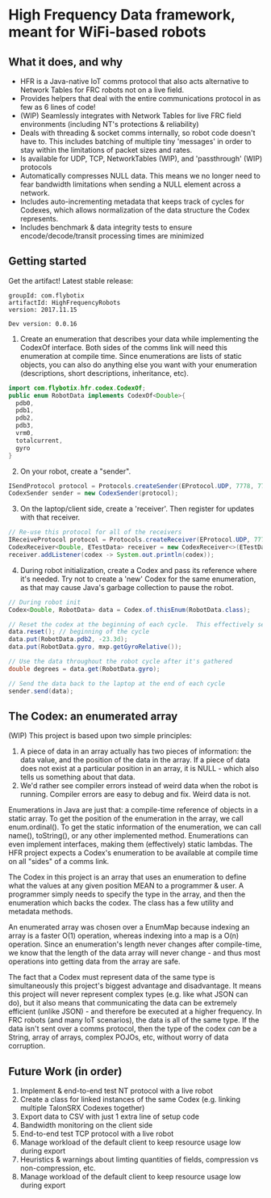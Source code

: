 # High Frequency Data framework, meant for WiFi-based robots

## What it does, and why
 - HFR is a Java-native IoT comms protocol that also acts alternative to Network Tables for FRC robots not on a live field.
 - Provides helpers that deal with the entire communications protocol in as few as 6 lines of code!
 - (WIP) Seamlessly integrates with Network Tables for live FRC field environments (including NT's protections & reliability)
 - Deals with threading & socket comms internally, so robot code doesn't have to.  This includes batching of multiple tiny 'messages' in order to stay within the limitations of packet sizes and rates.
 - Is available for UDP, TCP, NetworkTables (WIP), and 'passthrough' (WIP) protocols
 - Automatically compresses NULL data.  This means we no longer need to fear bandwidth limitations when sending a NULL element across a network.
 - Includes auto-incrementing metadata that keeps track of cycles for Codexes, which allows normalization of the data structure the Codex represents.
 - Includes benchmark & data integrity tests to ensure encode/decode/transit processing times are minimized

## Getting started
Get the artifact! Latest stable release:
```
groupId: com.flybotix
artifactId: HighFrequencyRobots
version: 2017.11.15

Dev version: 0.0.16
```

1. Create an enumeration that describes your data while implementing the CodexOf interface.  Both sides of the comms link will need this enumeration at compile time.  Since enumerations are lists of static objects, you can also do anything else you want with your enumeration (descriptions, short descriptions, inheritance, etc).
```java
import com.flybotix.hfr.codex.CodexOf;
public enum RobotData implements CodexOf<Double>{
  pdb0,
  pdb1,
  pdb2,
  pdb3,
  vrm0,
  totalcurrent,
  gyro
}
```
2. On your robot, create a "sender".
```java
ISendProtocol protocol = Protocols.createSender(EProtocol.UDP, 7778, 7777, "localhost");
CodexSender sender = new CodexSender(protocol);
```
3. On the laptop/client side, create a 'receiver'.  Then register for updates with that receiver.
```java
// Re-use this protocol for all of the receivers
IReceiveProtocol protocol = Protocols.createReceiver(EProtocol.UDP, 7778, "localhost");
CodexReceiver<Double, ETestData> receiver = new CodexReceiver<>(ETestData.class, protocol);
receiver.addListener(codex -> System.out.println(codex));
```
4.  During robot initialization, create a Codex and pass its reference where it's needed.  Try not to create a 'new' Codex for the same enumeration, as that may cause Java's garbage collection to pause the robot.
```java
// During robot init
Codex<Double, RobotData> data = Codex.of.thisEnum(RobotData.class);

// Reset the codex at the beginning of each cycle.  This effectively sets each value to 'null'.  Fill out data throughout each cycle.
data.reset(); // beginning of the cycle
data.put(RobotData.pdb2, -23.3d);
data.put(RobotData.gyro, mxp.getGyroRelative());

// Use the data throughout the robot cycle after it's gathered
double degrees = data.get(RobotData.gyro);

// Send the data back to the laptop at the end of each cycle
sender.send(data);
```

## The Codex: an enumerated array
(WIP)
This project is based upon two simple principles:
1. A piece of data in an array actually has two pieces of information: the data value, and the position of the data in the array. If a piece of data does not exist at a particular position in an array, it is NULL - which also tells us something about that data.
2. We'd rather see compiler errors instead of weird data when the robot is running.  Compiler errors are easy to debug and fix.  Weird data is not.

Enumerations in Java are just that: a compile-time reference of objects in a static array.  To get the position of the enumeration in the array, we call enum.ordinal().  To get the static information of the enumeration, we can call name(), toString(), or any other implemented method.  Enumerations can even implement interfaces, making them (effectively) static lambdas.  The HFR project expects a Codex's enumeration to be available at compile time on all "sides" of a comms link.

The Codex in this project is an array that uses an enumeration to define what the values at any given position MEAN to a programmer & user. A programmer simply needs to specify the type in the array, and then the enumeration which backs the codex.  The class has a few utility and metadata methods.

An enumerated array was chosen over a EnumMap because indexing an array is a faster O(1) operation, whereas indexing into a map is a O(n) operation.  Since an enumeration's length never changes after compile-time, we know that the length of the data array will never change - and thus most operations into getting data from the array are safe.

The fact that a Codex must represent data of the same type is simultaneously this project's biggest advantage and disadvantage.  It means this project will never represent complex types (e.g. like what JSON can do), but it also means that communicating the data can be extremely efficient (unlike JSON) - and therefore be executed at a higher frequency.  In FRC robots (and many IoT scenarios), the data is all of the same type.  If the data isn't sent over a comms protocol, then the type of the codex _can_ be a String, array of arrays, complex POJOs, etc, without worry of data corruption.

## Future Work (in order)
1. Implement & end-to-end test NT protocol with a live robot
1. Create a class for linked instances of the same Codex (e.g. linking multiple TalonSRX Codexes together)
1. Export data to CSV with just 1 extra line of setup code
1. Bandwidth monitoring on the client side
1. End-to-end test TCP protocol with a live robot
1. Manage workload of the default client to keep resource usage low during export
1. Heuristics & warnings about limting quantities of fields, compression vs non-compression, etc.
1. Manage workload of the default client to keep resource usage low during export
